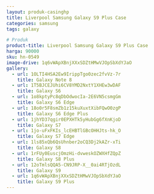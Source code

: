 ```yaml
---
layout: produk-casinghp
title: Liverpool Samsung Galaxy S9 Plus Case
categories: samsung
tags: galaxy

# Produk
product-title: Liverpool Samsung Galaxy S9 Plus Case
harga: 90000
sku: hn-0549
image-drive: 1q6vWApXBnjXXxSDZtHMwVJOpSbXdYJaO
gallery:
  - url: 1OLTI4HSA2Ew9IrippTgo0zec2fvVz-7r
    title: Galaxy Note 8
  - url: 1T5BJCEJUhi6CV8YMD2NxtY1XHEw3wDAF
    title: Galaxy S6
  - url: 1o8kptyPc8qDbOdwocIa-2E6VN5csmgGm
    title: Galaxy S6 Edge
  - url: 18o0r5F8smZb1z15kuXuxtXibFQwO0zgP
    title: Galaxy S6 Edge Plus
  - url: 1jhYD37qgir0EPXHTk5yHubGg6fXnKjoD
    title: Galaxy S7
  - url: 1jo-uFxFKIs_lcEHBTlGBcOHHJts-hk_O
    title: Galaxy S7 Edge
  - url: 1ls85xQb6QsUhnber2oCQ3Dj2kAZr-xTi
    title: Galaxy S8
  - url: 1rFUy0EuscjOmzHi-dvweskOZWXHfZQpZ
    title: Galaxy S8 Plus
  - url: 12oTmlsQQA5-CN9JRP-X__0ai4RTjOzdL
    title: Galaxy S9
  - url: 1q6vWApXBnjXXxSDZtHMwVJOpSbXdYJaO
    title: Galaxy S9 Plus
---
```

